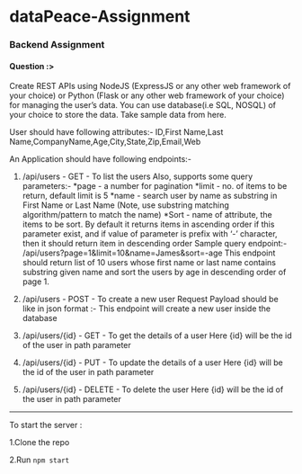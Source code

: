 # dataPeace-Assignment


### Backend Assignment

#### Question :> 
Create REST APIs using NodeJS (ExpressJS or any other web framework of your choice) or Python (Flask or any other web framework of your choice) for managing the user’s data. You can use database(i.e SQL, NOSQL) of your choice to store the data. Take sample data from here.

User should have following attributes:- ID,First Name,Last Name,CompanyName,Age,City,State,Zip,Email,Web

An Application should have following endpoints:-

1. /api/users - GET - To list the users 
Also, supports some query parameters:-
*page - a number for pagination
*limit - no. of items to be return, default limit is 5
*name - search user by name as substring in First Name or Last Name (Note, use substring matching algorithm/pattern to match the name)
*Sort - name of attribute, the items to be sort. By default it returns items in ascending order if  this parameter exist, and if value of parameter is prefix with ‘-’ character, then it should return item in descending order
Sample query endpoint:- /api/users?page=1&limit=10&name=James&sort=-age
This endpoint should return list of 10 users whose first name or last name contains substring given name and sort the users by age in descending order of page 1.

2. /api/users - POST - To create a new user
Request Payload should be like in json format :-
This endpoint will create a new user inside the database

3. /api/users/{id} - GET - To get the details of a user
Here {id} will be the id of the user in path parameter 

4. /api/users/{id} - PUT - To update the details of a user
Here {id} will be the id of the user in path parameter 

5. /api/users/{id} - DELETE - To delete the user
Here {id} will be the id of the user in path parameter 

------

To start the server :

1.Clone the repo

2.Run `npm start`

